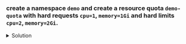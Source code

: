 ### create a namespace `demo` and create a resource quota `demo-quota` with hard requests `cpu=1`, `memory=1Gi` and hard limits `cpu=2`, `memory=2Gi`. 

<details><summary>Solution</summary>
<p>

```bash
# create namespace
k create ns demo

# create resource quota > quota.yaml
apiVersion: v1
kind: ResourceQuota
metadata:
  name: demo-quota
  namespace: demo
spec:
  hard:
    requests.cpu: "1"
    requests.memory: 1Gi
    limits.cpu: "2"
    limits.memory: 2Gi

k create -f quota.yaml

k create quota demo-quota -n demo --hard=requests.cpu=1,requests.memory=1Gi,limits.cpu=2,limits.memory=2Gi 
```

</p>
</details>
